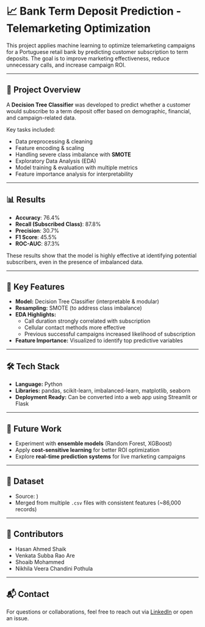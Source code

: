 # 📈 Bank Term Deposit Prediction - Telemarketing Optimization

This project applies machine learning to optimize telemarketing campaigns for a Portuguese retail bank by predicting customer subscription to term deposits. The goal is to improve marketing effectiveness, reduce unnecessary calls, and increase campaign ROI.

---

## 🧠 Project Overview

A **Decision Tree Classifier** was developed to predict whether a customer would subscribe to a term deposit offer based on demographic, financial, and campaign-related data.

Key tasks included:
- Data preprocessing & cleaning
- Feature encoding & scaling
- Handling severe class imbalance with **SMOTE**
- Exploratory Data Analysis (EDA)
- Model training & evaluation with multiple metrics
- Feature importance analysis for interpretability

---

## 📊 Results

- **Accuracy**: 76.4%  
- **Recall (Subscribed Class)**: 87.8%  
- **Precision**: 30.7%  
- **F1 Score**: 45.5%  
- **ROC-AUC**: 87.3%

These results show that the model is highly effective at identifying potential subscribers, even in the presence of imbalanced data.

---

## 📌 Key Features

- **Model:** Decision Tree Classifier (interpretable & modular)
- **Resampling:** SMOTE (to address class imbalance)
- **EDA Highlights:**  
  - Call duration strongly correlated with subscription  
  - Cellular contact methods more effective  
  - Previous successful campaigns increased likelihood of subscription  
- **Feature Importance:** Visualized to identify top predictive variables

---

## 🛠 Tech Stack

- **Language:** Python  
- **Libraries:** pandas, scikit-learn, imbalanced-learn, matplotlib, seaborn  
- **Deployment Ready:** Can be converted into a web app using Streamlit or Flask

---

## 🚀 Future Work

- Experiment with **ensemble models** (Random Forest, XGBoost)
- Apply **cost-sensitive learning** for better ROI optimization
- Explore **real-time prediction systems** for live marketing campaigns

---

## 📁 Dataset

- Source: )
- Merged from multiple `.csv` files with consistent features (~86,000 records)

---

## 👥 Contributors

- Hasan Ahmed Shaik  
- Venkata Subba Rao Are  
- Shoaib Mohammed  
- Nikhila Veera Chandini Pothula

---

## 📬 Contact

For questions or collaborations, feel free to reach out via [LinkedIn](https://www.linkedin.com/in/hasanahmeds/) or open an issue.

